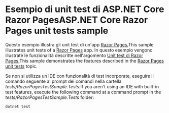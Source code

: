# <a name="aspnet-core-razor-pages-unit-tests-sample"></a><span data-ttu-id="5dde6-101">Esempio di unit test di ASP.NET Core Razor Pages</span><span class="sxs-lookup"><span data-stu-id="5dde6-101">ASP.NET Core Razor Pages unit tests sample</span></span>

<span data-ttu-id="5dde6-102">Questo esempio illustra gli unit test di un'app [Razor Pages.](https://docs.microsoft.com/aspnet/core/mvc/razor-pages)</span><span class="sxs-lookup"><span data-stu-id="5dde6-102">This sample illustrates unit tests of a [Razor Pages](https://docs.microsoft.com/aspnet/core/mvc/razor-pages) app.</span></span> <span data-ttu-id="5dde6-103">In questo esempio vengono illustrate le funzionalità descritte nell'argomento [Unit test di Razor Pages.](https://docs.microsoft.com/aspnet/core/test/razor-pages-tests)</span><span class="sxs-lookup"><span data-stu-id="5dde6-103">This sample demonstrates the features described in the [Razor Pages unit tests](https://docs.microsoft.com/aspnet/core/test/razor-pages-tests) topic.</span></span>

<span data-ttu-id="5dde6-104">Se non si utilizza un IDE con funzionalità di test incorporate, eseguire il comando seguente al prompt dei comandi nella cartella *tests/RazorPagesTestSample.Tests:*</span><span class="sxs-lookup"><span data-stu-id="5dde6-104">If you aren't using an IDE with built-in test features, execute the following command at a command prompt in the *tests/RazorPagesTestSample.Tests* folder:</span></span>

```console
dotnet test
```
